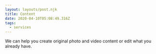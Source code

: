 ```yaml
---
layout: layouts/post.njk
title: Content
date: 2020-04-10T05:08:49.316Z
tags:
  - services
---
```

We can help you create original photo and video content or edit what you already have.